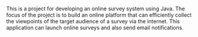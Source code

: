 This is a project for developing an online survey system using Java. The focus of the project is to build an online platform that can efficiently collect the viewpoints of the target audience of a survey via the internet. This application can launch online surveys and also send email notifications.
